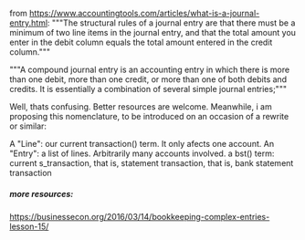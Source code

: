 from https://www.accountingtools.com/articles/what-is-a-journal-entry.html:
"""The structural rules of a journal entry are that there must be a minimum of two line items in the journal entry, and that the total amount you enter in the debit column equals the total amount entered in the credit column."""

"""A compound journal entry is an accounting entry in which there is more than one debit, more than one credit, or more than one of both debits and credits. It is essentially a combination of several simple journal entries;"""

Well, thats confusing. Better resources are welcome. Meanwhile, i am proposing this nomenclature, to be introduced on an occasion of a rewrite or similar:

A "Line": our current transaction() term. It only afects one account.
An "Entry": a list of lines. Arbitrarily many accounts involved.
a bst() term: current s_transaction, that is, statement transaction, that is, bank statement transaction


##### more resources:

https://businessecon.org/2016/03/14/bookkeeping-complex-entries-lesson-15/